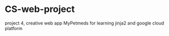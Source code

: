 # CS-web-project
project 4, creative web app MyPetmeds for learning jinja2 and google cloud platform

